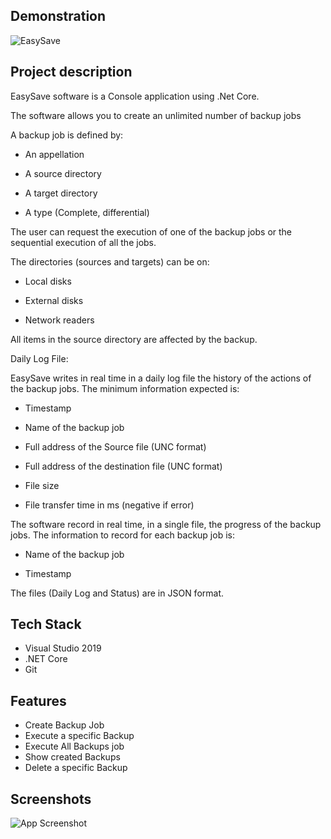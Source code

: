 ## Demonstration
![EasySave](https://user-images.githubusercontent.com/93043965/146806310-aeddb03e-bd93-4c68-b83c-fbde28ecd6d9.gif)

## Project description

EasySave software is a Console application using .Net Core.

The software allows you to create an unlimited number of backup jobs

A backup job is defined by:

* An appellation

* A source directory

* A target directory

* A type (Complete, differential)

   
The user can request the execution of one of the backup jobs or the sequential execution of all the jobs.

The directories (sources and targets) can be on:

* Local disks

* External disks

* Network readers

All items in the source directory are affected by the backup.

Daily Log File:

EasySave writes in real time in a daily log file the history of the actions of the backup jobs. The minimum information expected is:

* Timestamp

* Name of the backup job

* Full address of the Source file (UNC format)

* Full address of the destination file (UNC format)

* File size

* File transfer time in ms (negative if error)

The software record in real time, in a single file, the progress of the backup jobs. The information to record for each backup job is:

* Name of the backup job

* Timestamp

The files (Daily Log and Status) are in JSON format. 
    

## Tech Stack

* Visual Studio 2019
* .NET Core 
* Git 


## Features

* Create Backup Job
* Execute a specific Backup 
* Execute All Backups job
* Show created Backups
* Delete a specific Backup 

## Screenshots

![App Screenshot](https://via.placeholder.com/468x300?text=App+Screenshot+Here)

